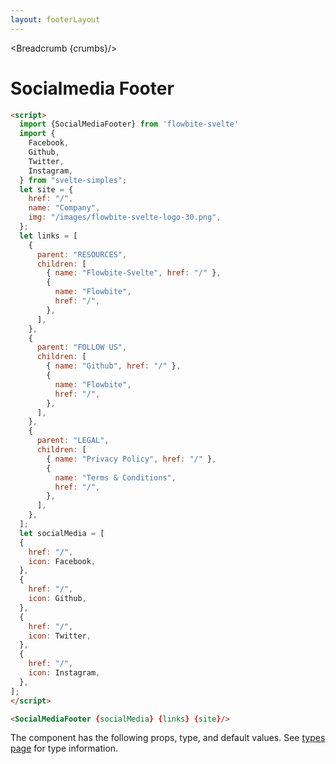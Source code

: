 ```yaml
---
layout: footerLayout
---
```


<script>
  import Htwo from '../utils/Htwo.svelte'
  import ExampleDiv from '../utils/ExampleDiv.svelte'
  import { SocialMediaFooter, Table, TableDefaultRow, Breadcrumb } from '$lib/index'
  import componentProps from '../props/SocialMediaFooter.json'
  // Props table
  let items = componentProps.props
	let propHeader = ['Name', 'Type', 'Default']
	
	let divClass='w-full relative overflow-x-auto shadow-md sm:rounded-lg py-4'
let theadClass ='text-xs text-gray-700 uppercase bg-gray-50 dark:bg-gray-700 dark:text-white'

import Facebook from '../utils/icons/Facebook.svelte'
import Github from '../utils/icons/Github.svelte'
import Twitter from '../utils/icons/Twitter.svelte'
import Instagram from '../utils/icons/Instagram.svelte'
let site = {
    href: "/",
    name: "Company",
    img: "/images/flowbite-svelte-logo-30.png",
  };
let links = [
    {
      parent: "RESOURCES",
      children: [
        { name: "Flowbite-Svelte", href: "/" },
        {
          name: "Flowbite",
          href: "/",
        },
      ],
    },
    {
      parent: "FOLLOW US",
      children: [
        { name: "Github", href: "/" },
        {
          name: "Flowbite",
          href: "/",
        },
      ],
    },
    {
      parent: "LEGAL",
      children: [
        { name: "Privacy Policy", href: "/" },
        {
          name: "Terms & Conditions",
          href: "/",
        },
      ],
    },
  ];
  let socialMedia = [
    {
      href: "/",
      icon: Facebook,
    },
    {
      href: "/",
      icon: Github,
    },
    {
      href: "/",
      icon: Twitter,
    },
    {
      href: "/",
      icon: Instagram,
    },
  ];

  let crumbs = [
    {
      label:'Home',
      href:'/'
    },
    {
      label:'Footer',
      href:'/footer/'
    },
    {
      label:'Social media footer',
      href:'/footer/socialmedia'
    },
  ]
</script>

<Breadcrumb {crumbs}/>


<h1 class="text-3xl w-full dark:text-white py-8">Socialmedia Footer</h1>

<Htwo label="Examples" />

<ExampleDiv>
<SocialMediaFooter {socialMedia} {links} {site}/>
</ExampleDiv>

```html
<script>
  import {SocialMediaFooter} from 'flowbite-svelte'
  import {
    Facebook,
    Github,
    Twitter,
    Instagram,
  } from "svelte-simples";
  let site = {
    href: "/",
    name: "Company",
    img: "/images/flowbite-svelte-logo-30.png",
  };
  let links = [
    {
      parent: "RESOURCES",
      children: [
        { name: "Flowbite-Svelte", href: "/" },
        {
          name: "Flowbite",
          href: "/",
        },
      ],
    },
    {
      parent: "FOLLOW US",
      children: [
        { name: "Github", href: "/" },
        {
          name: "Flowbite",
          href: "/",
        },
      ],
    },
    {
      parent: "LEGAL",
      children: [
        { name: "Privacy Policy", href: "/" },
        {
          name: "Terms & Conditions",
          href: "/",
        },
      ],
    },
  ];
  let socialMedia = [
  {
    href: "/",
    icon: Facebook,
  },
  {
    href: "/",
    icon: Github,
  },
  {
    href: "/",
    icon: Twitter,
  },
  {
    href: "/",
    icon: Instagram,
  },
];
</script>

<SocialMediaFooter {socialMedia} {links} {site}/>
```

<Htwo label="Props" />

<p>The component has the following props, type, and default values. See <a href="/pages/types">types 
 page</a> for type information.</p>

<Table header={propHeader} {divClass} {theadClass}>
  <TableDefaultRow {items} rowState='hover' />
</Table>